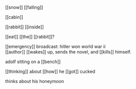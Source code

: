 [[snow]] [[falling]]  
  
[[cabin]]  
  
[[rabbit]] [[inside]]  
  
  
[[eat]] [[the]] [[rabbit]]?  
  
  
[[emergency]] broadcast: hitler won world war ii  
[[author]] [[wakes]] up, sends the novel, and [[kills]] himself.  
  
  
adolf sitting on a [[bench]]  
  
  
[[thinking]] about [[how]] he [[got]] cucked  
  
  
thinks about his honeymoon
